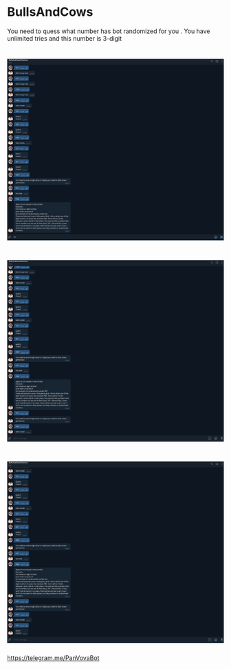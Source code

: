 # BullsAndCows
You need to quess what number has bot randomized for you . You have unlimited tries and this number is 3-digit
# ![alt text](https://github.com/PanVova/BullsAndCows/blob/master/Watch%20dogs%202%20%20354.jpg)
# ![alt text](https://github.com/PanVova/BullsAndCows/blob/master/Watch%20dogs%202%20%20355.jpg)
# ![alt text](https://github.com/PanVova/BullsAndCows/blob/master/Watch%20dogs%202%20%20356.jpg)

https://telegram.me/PanVovaBot
